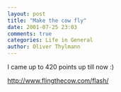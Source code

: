 ```yaml
---
layout: post
title: "Make the cow fly"
date: 2001-07-25 23:03
comments: true
categories: Life in General
author: Oliver Thylmann
---
```



I came up to 420 points up till now :)

http://www.flingthecow.com/flash/


